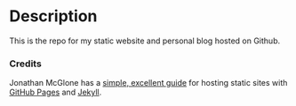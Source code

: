 # Description

This is the repo for my static website and personal blog hosted on Github.

### Credits
 
Jonathan McGlone has a [simple, excellent guide](http://jmcglone.com/guides/github-pages/) for hosting static sites with [GitHub Pages](https://pages.github.com/) and [Jekyll](https://jekyllrb.com/).
